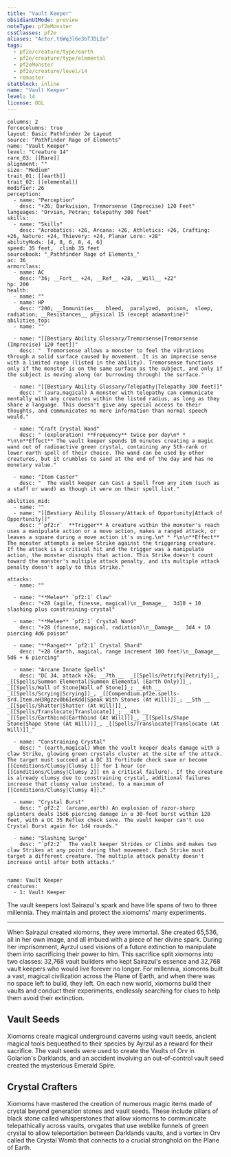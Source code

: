 ```yaml
---
title: "Vault Keeper"
obsidianUIMode: preview
noteType: pf2eMonster
cssClasses: pf2e
aliases: "Actor.t6Wq3l6e3bTJDLIo" 
tags:
  - pf2e/creature/type/earth
  - pf2e/creature/type/elemental
  - pf2eMonster
  - pf2e/creature/level/14
  - remaster
statblock: inline
name: "Vault Keeper"
level: 14
license: OGL
---
```


```statblock
columns: 2
forcecolumns: true
layout: Basic Pathfinder 2e Layout
source: "Pathfinder Rage of Elements"
name: "Vault Keeper"
level: "Creature 14"
rare_03: [[Rare]]
alignment: ""
size: "Medium"
trait_01: [[earth]]
trait_02: [[elemental]]
modifier: 26
perception:
  - name: "Perception"
    desc: "+26; Darkvision, Tremorsense (Imprecise) 120 Feet"
languages: "Orvian, Petran; telepathy 300 feet"
skills:
  - name: "Skills"
    desc: "Acrobatics: +26, Arcana: +26, Athletics: +26, Crafting: +26, Nature: +24, Thievery: +24, Planar Lore: +28"
abilityMods: [4, 8, 6, 8, 4, 6]
speed: 35 feet,  climb 35 feet
sourcebook: "_Pathfinder Rage of Elements_"
ac: 36
armorclass:
  - name: AC
    desc: "36; __Fort__ +24, __Ref__ +28, __Will__ +22"
hp: 200
health:
  - name: ""
  - name: HP
    desc: "200; __Immunities__  bleed,  paralyzed,  poison,  sleep,  radiation; __Resistances__ physical 15 (except adamantine)"
abilities_top:
  - name: ""

  - name: "[[Bestiary Ability Glossary/Tremorsense|Tremorsense (Imprecise) 120 feet]]"
    desc: "  Tremorsense allows a monster to feel the vibrations through a solid surface caused by movement. It is an imprecise sense with a limited range (listed in the ability). Tremorsense functions only if the monster is on the same surface as the subject, and only if the subject is moving along (or burrowing through) the surface."

  - name: "[[Bestiary Ability Glossary/Telepathy|Telepathy 300 feet]]"
    desc: " (aura,magical) A monster with telepathy can communicate mentally with any creatures within the listed radius, as long as they share a language. This doesn't give any special access to their thoughts, and communicates no more information than normal speech would."

  - name: "Craft Crystal Wand"
    desc: " (exploration) **Frequency** twice per day\n* * *\n\n**Effect** The vault keeper spends 10 minutes creating a magic wand out of radioactive green crystal, containing any 5th-rank or lower earth spell of their choice. The wand can be used by other creatures, but it crumbles to sand at the end of the day and has no monetary value."

  - name: "Item Caster"
    desc: "  The vault keeper can Cast a Spell from any item (such as a staff or wand) as though it were on their spell list."

abilities_mid:
  - name: ""
  - name: "[[Bestiary Ability Glossary/Attack of Opportunity|Attack of Opportunity]]"
    desc: "`pf2:r`  **Trigger** A creature within the monster's reach uses a manipulate action or a move action, makes a ranged attack, or leaves a square during a move action it's using.\n* * *\n\n**Effect** The monster attempts a melee Strike against the triggering creature. If the attack is a critical hit and the trigger was a manipulate action, the monster disrupts that action. This Strike doesn't count toward the monster's multiple attack penalty, and its multiple attack penalty doesn't apply to this Strike."

attacks:
  - name: ""

  - name: "**Melee** `pf2:1` Claw"
    desc: "+28 (agile, finesse, magical)\n__Damage__  3d10 + 10 slashing plus constraining-crystal"

  - name: "**Melee** `pf2:1` Crystal Wand"
    desc: "+28 (finesse, magical, radiation)\n__Damage__  3d4 + 10 piercing 4d6 poison"

  - name: "**Ranged** `pf2:1` Crystal Shard"
    desc: "+28 (earth, magical, range increment 100 feet)\n__Damage__  5d6 + 6 piercing"

  - name: "Arcane Innate Spells"
    desc: "DC 34, attack +26; __7th __  _[[Spells/Petrify|Petrify]]_, _[[Spells/Summon Elemental|Summon Elemental (Earth Only)]]_, _[[Spells/Wall of Stone|Wall of Stone]]_; __6th __  _[[Spells/Scrying|Scrying]]_, _[[Compendium.pf2e.spells-srd.Item.nH3Rgzzv0b6IeKdd|Speak With Stones (At Will)]]_; __5th __  _[[Spells/Shatter|Shatter (At Will)]]_, _[[Spells/Translocate|Translocate]]_; __4th __  _[[Spells/Earthbind|Earthbind (At Will)]]_, _[[Spells/Shape Stone|Shape Stone (At Will)]]_, _[[Spells/Translocate|Translocate (At Will)]]_"

  - name: "Constraining Crystal"
    desc: " (earth,magical) When the vault keeper deals damage with a claw Strike, glowing green crystals cluster at the site of the attack. The target must succeed at a DC 31 Fortitude check save or become [[Conditions/Clumsy|Clumsy 1]] for 1 hour (or [[Conditions/Clumsy|Clumsy 2]] on a critical failure). If the creature is already clumsy due to constraining crystal, additional failures increase that clumsy value instead, to a maximum of [[Conditions/Clumsy|Clumsy 4]]."

  - name: "Crystal Burst"
    desc: "`pf2:2` (arcane,earth) An explosion of razor-sharp splinters deals 15d6 piercing damage in a 30-foot burst within 120 feet, with a DC 35 Reflex check save. The vault keeper can't use Crystal Burst again for 1d4 rounds."

  - name: "Slashing Surge"
    desc: "`pf2:2`  The vault keeper Strides or Climbs and makes two claw Strikes at any point during that movement. Each Strike must target a different creature. The multiple attack penalty doesn't increase until after both attacks."
 
```

```encounter-table
name: Vault Keeper
creatures:
  - 1: Vault Keeper
```



The vault keepers lost Sairazul's spark and have life spans of two to three millennia. They maintain and protect the xiomorns' many experiments.

* * *

When Sairazul created xiomorns, they were immortal. She created 65,536, all in her own image, and all imbued with a piece of her divine spark. During her imprisonment, Ayrzul used visions of a future extinction to manipulate them into sacrificing their power to him. This sacrifice split xiomorns into two classes: 32,768 vault builders who kept Sairazul's essence and 32,768 vault keepers who would live forever no longer. For millennia, xiomorns built a vast, magical civilization across the Plane of Earth, and when there was no space left to build, they left. On each new world, xiomorns build their vaults and conduct their experiments, endlessly searching for clues to help them avoid their extinction.

## Vault Seeds

Xiomorns create magical underground caverns using vault seeds, ancient magical tools bequeathed to their species by Ayrzul as a reward for their sacrifice. The vault seeds were used to create the Vaults of Orv in Golarion's Darklands, and an accident involving an out-of-control vault seed created the mysterious Emerald Spire.

## Crystal Crafters

Xiomorns have mastered the creation of numerous magic items made of crystal beyond generation stones and vault seeds. These include pillars of black stone called whisperstones that allow xiomorns to communicate telepathically across vaults, orvgates that use weblike funnels of green crystal to allow teleportation between Darklands vaults, and a vortex in Orv called the Crystal Womb that connects to a crucial stronghold on the Plane of Earth.
